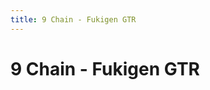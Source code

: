 ```yaml
---
title: 9 Chain - Fukigen GTR
---
```

# 9 Chain - Fukigen GTR
<ClientOnly>
<AssetLoader :reloadOnce="true" />
<GameSlides :jsonFileToLoad="'fukigen/9chain_fukigen_GTR_nov2.json'" :useRandomSeed="false" :useManualData="false" :replay="true"></GameSlides>

</ClientOnly>
